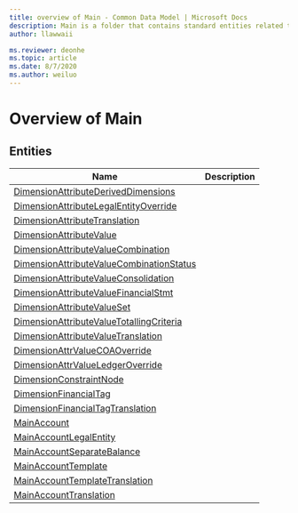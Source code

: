 ```yaml
---
title: overview of Main - Common Data Model | Microsoft Docs
description: Main is a folder that contains standard entities related to the Common Data Model.
author: llawwaii

ms.reviewer: deonhe
ms.topic: article
ms.date: 8/7/2020
ms.author: weiluo
---
```


# Overview of Main


## Entities

|Name|Description|
|---|---|
|[DimensionAttributeDerivedDimensions](DimensionAttributeDerivedDimensions.md)||
|[DimensionAttributeLegalEntityOverride](DimensionAttributeLegalEntityOverride.md)||
|[DimensionAttributeTranslation](DimensionAttributeTranslation.md)||
|[DimensionAttributeValue](DimensionAttributeValue.md)||
|[DimensionAttributeValueCombination](DimensionAttributeValueCombination.md)||
|[DimensionAttributeValueCombinationStatus](DimensionAttributeValueCombinationStatus.md)||
|[DimensionAttributeValueConsolidation](DimensionAttributeValueConsolidation.md)||
|[DimensionAttributeValueFinancialStmt](DimensionAttributeValueFinancialStmt.md)||
|[DimensionAttributeValueSet](DimensionAttributeValueSet.md)||
|[DimensionAttributeValueTotallingCriteria](DimensionAttributeValueTotallingCriteria.md)||
|[DimensionAttributeValueTranslation](DimensionAttributeValueTranslation.md)||
|[DimensionAttrValueCOAOverride](DimensionAttrValueCOAOverride.md)||
|[DimensionAttrValueLedgerOverride](DimensionAttrValueLedgerOverride.md)||
|[DimensionConstraintNode](DimensionConstraintNode.md)||
|[DimensionFinancialTag](DimensionFinancialTag.md)||
|[DimensionFinancialTagTranslation](DimensionFinancialTagTranslation.md)||
|[MainAccount](MainAccount.md)||
|[MainAccountLegalEntity](MainAccountLegalEntity.md)||
|[MainAccountSeparateBalance](MainAccountSeparateBalance.md)||
|[MainAccountTemplate](MainAccountTemplate.md)||
|[MainAccountTemplateTranslation](MainAccountTemplateTranslation.md)||
|[MainAccountTranslation](MainAccountTranslation.md)||
